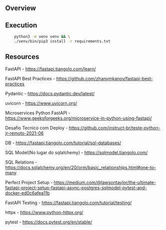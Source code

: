## Overview

## Execution

```sh
    python3 -m venv venv && \
    ./venv/bin/pip3 install -r requirements.txt
```

## Resources
FastAPI - https://fastapi.tiangolo.com/learn/

FastAPI Best Practices - https://github.com/zhanymkanov/fastapi-best-practices

Pydantic - https://docs.pydantic.dev/latest/

uvicorn - https://www.uvicorn.org/

Microservices Python FastAPI - https://www.geeksforgeeks.org/microservice-in-python-using-fastapi/

Desafio Tecnico com Deploy - https://github.com/instruct-br/teste-python-jr-remoto-2021-06

DB - https://fastapi.tiangolo.com/tutorial/sql-databases/

SQL Model(No lugar do sqlalchemy) - https://sqlmodel.tiangolo.com/

SQL Relations - https://docs.sqlalchemy.org/en/20/orm/basic_relationships.html#one-to-many

Perfect Project Setup - https://medium.com/@lawsontaylor/the-ultimate-fastapi-project-setup-fastapi-async-postgres-sqlmodel-pytest-and-docker-ed0c6afea11b

<!-- TESTS -->
FastAPI Testing - https://fastapi.tiangolo.com/tutorial/testing/

httpx - https://www.python-httpx.org/

pytest - https://docs.pytest.org/en/stable/